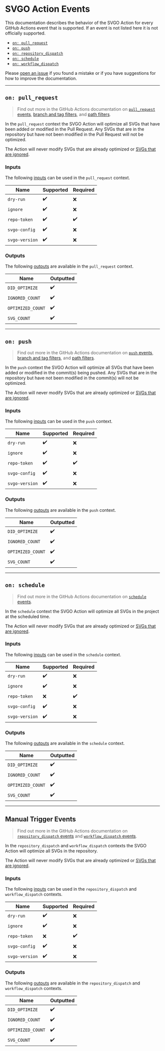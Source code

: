 # SVGO Action Events

This documentation describes the behavior of the SVGO Action for every GitHub
Actions event that is supported. If an event is not listed here it is not
officially supported.

- [`on: pull_request`](#on-pull_request)
- [`on: push`](#on-push)
- [`on: repository_dispatch`](#manual-trigger-events)
- [`on: schedule`](#on-schedule)
- [`on: workflow_dispatch`](#manual-trigger-events)

Please [open an issue] if you found a mistake or if you have suggestions for how
to improve the documentation.

---

## `on: pull_request`

> Find out more in the GitHub Actions documentation on [`pull_request` events],
> [branch and tag filters], and [path filters].

In the `pull_request` context the SVGO Action will optimize all SVGs that have
been added or modified in the Pull Request. Any SVGs that are in the repository
but have not been modified in the Pull Request will not be optimized.

The Action will never modify SVGs that are already optimized or [SVGs that are
ignored].

### Inputs

The following [inputs] can be used in the `pull_request` context.

| Name           | Supported          | Required           |
| -------------- | ------------------ | ------------------ |
| `dry-run`      | :heavy_check_mark: | :x:                |
| `ignore`       | :heavy_check_mark: | :x:                |
| `repo-token`   | :heavy_check_mark: | :heavy_check_mark: |
| `svgo-config`  | :heavy_check_mark: | :x:                |
| `svgo-version` | :heavy_check_mark: | :x:                |

### Outputs

The following [outputs] are available in the `pull_request` context.

| Name              | Outputted          |
| ----------------- | ------------------ |
| `DID_OPTIMIZE`    | :heavy_check_mark: |
| `IGNORED_COUNT`   | :heavy_check_mark: |
| `OPTIMIZED_COUNT` | :heavy_check_mark: |
| `SVG_COUNT`       | :heavy_check_mark: |

---

## `on: push`

> Find out more in the GitHub Actions documentation on [`push` events], [branch
> and tag filters], and [path filters].

In the `push` context the SVGO Action will optimize all SVGs that have been
added or modified in the commit(s) being pushed. Any SVGs that are in the
repository but have not been modified in the commit(s) will not be optimized.

The Action will never modify SVGs that are already optimized or [SVGs that are
ignored].

### Inputs

The following [inputs] can be used in the `push` context.

| Name           | Supported          | Required           |
| -------------- | ------------------ | ------------------ |
| `dry-run`      | :heavy_check_mark: | :x:                |
| `ignore`       | :heavy_check_mark: | :x:                |
| `repo-token`   | :heavy_check_mark: | :heavy_check_mark: |
| `svgo-config`  | :heavy_check_mark: | :x:                |
| `svgo-version` | :heavy_check_mark: | :x:                |

### Outputs

The following [outputs] are available in the `push` context.

| Name              | Outputted          |
| ----------------- | ------------------ |
| `DID_OPTIMIZE`    | :heavy_check_mark: |
| `IGNORED_COUNT`   | :heavy_check_mark: |
| `OPTIMIZED_COUNT` | :heavy_check_mark: |
| `SVG_COUNT`       | :heavy_check_mark: |

---

## `on: schedule`

> Find out more in the GitHub Actions documentation on [`schedule` events].

In the `schedule` context the SVGO Action will optimize all SVGs in the project
at the scheduled time.

The Action will never modify SVGs that are already optimized or [SVGs that are
ignored].

### Inputs

The following [inputs] can be used in the `schedule` context.

| Name           | Supported          | Required           |
| -------------- | ------------------ | ------------------ |
| `dry-run`      | :heavy_check_mark: | :x:                |
| `ignore`       | :heavy_check_mark: | :x:                |
| `repo-token`   | :x:                | :heavy_check_mark: |
| `svgo-config`  | :heavy_check_mark: | :x:                |
| `svgo-version` | :heavy_check_mark: | :x:                |

### Outputs

The following [outputs] are available in the `schedule` context.

| Name              | Outputted          |
| ----------------- | ------------------ |
| `DID_OPTIMIZE`    | :heavy_check_mark: |
| `IGNORED_COUNT`   | :heavy_check_mark: |
| `OPTIMIZED_COUNT` | :heavy_check_mark: |
| `SVG_COUNT`       | :heavy_check_mark: |

---

## Manual Trigger Events

> Find out more in the GitHub Actions documentation on [`repository_dispatch`
> events] and [`workflow_dispatch` events].

In the `repository_dispatch` and `workflow_dispatch` contexts the SVGO Action
will optimize all SVGs in the repository.

The Action will never modify SVGs that are already optimized or [SVGs that are
ignored].

### Inputs

The following [inputs] can be used in the `repository_dispatch` and
`workflow_dispatch` contexts.

| Name           | Supported          | Required           |
| -------------- | ------------------ | ------------------ |
| `dry-run`      | :heavy_check_mark: | :x:                |
| `ignore`       | :heavy_check_mark: | :x:                |
| `repo-token`   | :x:                | :heavy_check_mark: |
| `svgo-config`  | :heavy_check_mark: | :x:                |
| `svgo-version` | :heavy_check_mark: | :x:                |

### Outputs

The following [outputs] are available in the `repository_dispatch` and
`workflow_dispatch` contexts.

| Name              | Outputted          |
| ----------------- | ------------------ |
| `DID_OPTIMIZE`    | :heavy_check_mark: |
| `IGNORED_COUNT`   | :heavy_check_mark: |
| `OPTIMIZED_COUNT` | :heavy_check_mark: |
| `SVG_COUNT`       | :heavy_check_mark: |

[`pull_request` events]: https://docs.github.com/en/actions/reference/events-that-trigger-workflows#pull_request
[`push` events]: https://docs.github.com/en/actions/reference/events-that-trigger-workflows#push
[`repository_dispatch` events]: https://docs.github.com/en/actions/reference/events-that-trigger-workflows#repository_dispatch
[`schedule` events]: https://docs.github.com/en/actions/reference/events-that-trigger-workflows#schedule
[`workflow_dispatch` events]: https://docs.github.com/en/actions/reference/events-that-trigger-workflows#workflow_dispatch
[branch and tag filters]: https://docs.github.com/en/actions/reference/workflow-syntax-for-github-actions#onpushpull_requestbranchestags
[open an issue]: https://github.com/ericcornelissen/svgo-action/issues/new?labels=docs&template=documentation.md
[inputs]: ./inputs.md
[outputs]: ./outputs.md
[path filters]: https://docs.github.com/en/actions/reference/workflow-syntax-for-github-actions#onpushpull_requestpaths
[svgs that are ignored]: ./inputs.md#ignore
